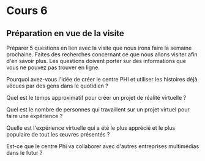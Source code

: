 # Cours 6
## Préparation en vue de la visite
Préparer 5 questions en lien avec la visite que nous irons faire la semaine prochaine. Faites des recherches concernant ce que nous allons visiter afin d'en savoir plus. Les questions doivent porter sur des informations que vous ne pouvez pas trouver en ligne. 

Pourquoi avez-vous l'idée de créer le centre PHI et utiliser les histoires déjà vécues par des gens dans le quotidien ?

Quel est le temps approximatif pour créer un projet de réalité virtuelle ?

Quel est le nombre de personnes qui travaillent sur un projet virtuel pour faire une expérience ?

Quelle est l'expérience virtuelle qui a été le plus apprécié et le plus populaire de tout les œuvres présentés ?

Est-ce que le centre Phi va collaborer avec d'autres entreprises multimédias dans le futur ?
